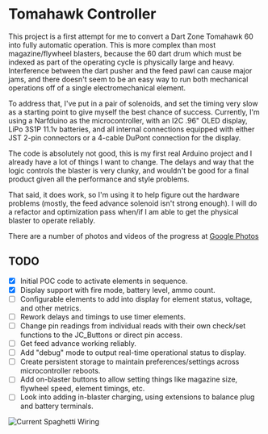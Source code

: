 # Tomahawk Controller

This project is a first attempt for me to convert a Dart Zone Tomahawk 60 into
fully automatic operation. This is more complex than most magazine/flywheel
blasters, because the 60 dart drum which must be indexed as part of the
operating cycle is physically large and heavy. Interference between the dart
pusher and the feed pawl can cause major jams, and there doesn't seem to be
an easy way to run both mechanical operations off of a single electromechanical
element.

To address that, I've put in a pair of solenoids, and set the timing very slow
as a starting point to give myself the best chance of success. Currently, I'm
using a Narfduino as the microcontroller, with an I2C .96" OLED display, LiPo
3S1P 11.1v batteries, and all internal connections equipped with either JST
2-pin connectors or a 4-cable DuPont connection for the display.

The code is absolutely not good, this is my first real Arduino project and I
already have a lot of things I want to change. The delays and way that the
logic controls the blaster is very clunky, and wouldn't be good for a final
product given all the performance and style problems.

That said, it does work, so I'm using it to help figure out the hardware
problems (mostly, the feed advance solenoid isn't strong enough). I will do
a refactor and optimization pass when/if I am able to get the physical blaster
to operate reliably.

There are a number of photos and videos of the progress at 
[Google Photos](https://photos.app.goo.gl/SdEb1wXE3UN2jBCg6)

## TODO

- [X] Initial POC code to activate elements in sequence.
- [X] Display support with fire mode, battery level, ammo count.
- [ ] Configurable elements to add into display for element status, voltage,
and other metrics.
- [ ] Rework delays and timings to use timer elements.
- [ ] Change pin readings from individual reads with their own check/set
functions to the JC_Buttons or direct pin access.
- [ ] Get feed advance working reliably.
- [ ] Add "debug" mode to output real-time operational status to display.
- [ ] Create persistent storage to maintain preferences/settings across
microcontroller reboots.
- [ ] Add on-blaster buttons to allow setting things like magazine size,
flywheel speed, element timings, etc.
- [ ] Look into adding in-blaster charging, using extensions to balance plug
and battery terminals.

![Current Spaghetti Wiring](https://lh3.googleusercontent.com/pw/AM-JKLVGqBzzdoMFDMm0hFDGryKAcebPCSU7-E1aJwL93kdH1HKX_m_adok4yg8bi0f-uJ5BlUx2utB5g9NcjFVVyaBxZw3ZK2jcTb3zQSWJmKacy3XuAXmutaujosGXkxwfBeCiI6whJLJOfaE89qYOaJuGew=w1059-h794-no?authuser=0)
